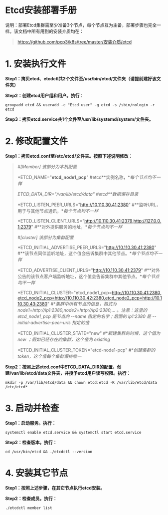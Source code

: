 # Etcd安装部署手册

说明：部署Etcd集群需至少准备3个节点，每个节点互为主备，部署步骤也完全一样。该文档中所有用到的安装介质均在：

> https://github.com/pcp3/k8s/tree/master/安装介质/etcd

# 1. 安装执行文件

**Step1：拷贝etcd、etcdctl共2个文件至/usr/bin/etcd/文件夹（请提前建好该文件夹）**

**Step2：创建etcd用户组和用户。执行：**

```
groupadd etcd && useradd -c "Etcd user" -g etcd -s /sbin/nologin -r etcd
```

**Step3：拷贝etcd.service共1个文件至/usr/lib/systemd/system/文件夹。**

# 2. 修改配置文件

**Step1：拷贝etcd.conf至/etc/etcd/文件夹。按照下述说明修改：**

> *#[Member]* *该部分为本机配置*
>
> *ETCD_NAME="**etcd_node1_pcp**" #etcd**实例名称，**每个节点均不一样*
>
> *ETCD_DATA_DIR="/var/lib/etcd/data"    #etcd**数据保存目录*
>
> *ETCD_LISTEN_PEER_URLS="http://10.110.30.41:2380" #**监听URL，用于与其他节点通讯，**每个节点均不一样*
>
> *ETCD_LISTEN_CLIENT_URLS="http://10.110.30.41:2379,http://127.0.0.1:2379" #**对外提供服务的地址，**每个节点均不一样*
>
>  
>
> *#[cluster]* *该部分为集群配置*
>
> *ETCD_INITIAL_ADVERTISE_PEER_URLS="http://10.110.30.41:2380" #**该节点同伴监听地址，这个值会告诉集群中其他节点。**每个节点均不一样*
>
> *ETCD_ADVERTISE_CLIENT_URLS="http://10.110.30.41:2379" #**对外公告的该节点客户端监听地址，这个值会告诉集群中其他节点。**每个节点均不一样*
>
> *ETCD_INITIAL_CLUSTER="etcd_node1_pcp=http://10.110.30.41:2380,etcd_node2_pcp=http://10.110.30.42:2380,etcd_node2_pcp=http://10.110.30.43:2380" #**集群中所有节点的信息，格式为 node1=http://ip1:2380,node2=http://ip2:2380,… 。注意：这里的 etcd_node1_pcp 是节点的 --name 指定的名字；后面的 ip1:2380 是 --initial-advertise-peer-urls 指定的值*
>
> *ETCD_INITIAL_CLUSTER_STATE="new" #**新建集群的时候，这个值为 new ；假如已经存在的集群，这个值为 existing*
>
> *ETCD_INITIAL_CLUSTER_TOKEN="etcd-node1-pcp" #**创建集群的 token，这个值每个集群保持唯一*



**Step2：按照上述etcd.conf中ETCD_DATA_DIR的配置，创建/var/lib/etcd/data文件夹，并授予etcd用户读写权限。执行：**

```
mkdir -p /var/lib/etcd/data && chown etcd:etcd -R /var/lib/etcd/data /etc/etcd*
```

# 3. 启动并检查

**Step1：启动服务。执行：**

```
systemctl enable etcd.service && systemctl start etcd.service
```

**Step2：检查版本。执行：**

```
cd /usr/bin/etcd && ./etcdctl --version
```

# 4. 安装其它节点

**Step1：按照上述步骤，在其它节点执行etcd安装。**

**Step2：检查成员。执行：**

```
./etcdctl member list
```